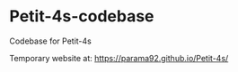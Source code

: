 # Petit-4s-codebase

Codebase for Petit-4s

Temporary website at: https://parama92.github.io/Petit-4s/
